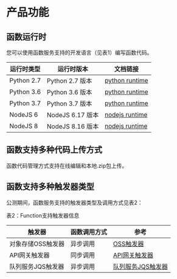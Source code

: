 # 产品功能


## 函数运行时

您可以使用函数服务支持的开发语言（见表1）编写函数代码。

| 运行时类型 | 运行时版本 | 文档链接 |
| ---------- | -------- | -------- |
| Python 2.7  | Python 2.7 版本 | [python runtime](../Operation-Guide/buildfunction/runtime/python.md) |  
| Python 3.6   | Python 3.6 版本 | [python runtime](../Operation-Guide/buildfunction/runtime/python.md) | 
| Python 3.7   | Python 3.7 版本 | [python runtime](../Operation-Guide/buildfunction/runtime/python.md) | 
| NodeJS 6    | NodeJS 6.17 版本 | [nodejs runtime](../Operation-Guide/buildfunction/runtime/nodejs.md) | 
| NodeJS 8    | NodeJS 8.16 版本 | [nodejs runtime](../Operation-Guide/buildfunction/runtime/nodejs.md) | 


## 函数支持多种代码上传方式

函数代码管理方式支持在线编辑和本地.zip包上传。

## 函数支持多种触发器类型

公测期间，函数服务支持的触发器类型及调用方式见表2：

表2：Function支持触发器信息

| 触发器     | 函数调用方式 | 参考       |
| ---------- | ------------ | ---------- |
| 对象存储OSS触发器  | 异步调用     | [OSS触发器](../Operation-Guide/invokefunction/triggermanagement/eventsourceservice/oss-tirgger.md)|
| API网关触发器 | 同步调用     | [API网关触发器](../Operation-Guide/invokefunction/triggermanagement/eventsourceservice/apig-tigger.md)|
| 队列服务JQS触发器 | 异步调用     | [队列服务JQS触发器](../Operation-Guide/invokefunction/triggermanagement/eventsourceservice/apig-tigger.md)|
